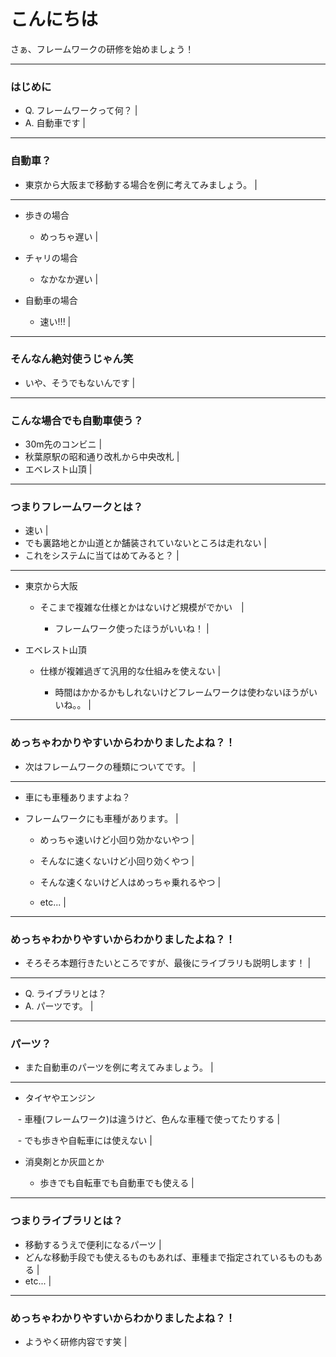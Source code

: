 # こんにちは

さぁ、フレームワークの研修を始めましょう！

---

### はじめに

- Q. フレームワークって何？ |
- A. 自動車です |

---

### 自動車？

- 東京から大阪まで移動する場合を例に考えてみましょう。 |

---

- 歩きの場合

    - めっちゃ遅い |

- チャリの場合

    - なかなか遅い |

- 自動車の場合

    - 速い!!! |

---

### そんなん絶対使うじゃん笑

- いや、そうでもないんです |

---

### こんな場合でも自動車使う？

- 30m先のコンビニ |
- 秋葉原駅の昭和通り改札から中央改札 |
- エベレスト山頂 |

---

### つまりフレームワークとは？

- 速い |
- でも裏路地とか山道とか舗装されていないところは走れない |
- これをシステムに当てはめてみると？ |

---

- 東京から大阪

    - そこまで複雑な仕様とかはないけど規模がでかい　|

        - フレームワーク使ったほうがいいね！ |

- エベレスト山頂

    - 仕様が複雑過ぎて汎用的な仕組みを使えない |

        - 時間はかかるかもしれないけどフレームワークは使わないほうがいいね。。 |

---

### めっちゃわかりやすいからわかりましたよね？！

- 次はフレームワークの種類についてです。 |

---

- 車にも車種ありますよね？

- フレームワークにも車種があります。 |

    - めっちゃ速いけど小回り効かないやつ |

    - そんなに速くないけど小回り効くやつ |

    - そんな速くないけど人はめっちゃ乗れるやつ |

    - etc... |

---

### めっちゃわかりやすいからわかりましたよね？！

- そろそろ本題行きたいところですが、最後にライブラリも説明します！ |

---

- Q. ライブラリとは？
- A. パーツです。 |

---

### パーツ？

- また自動車のパーツを例に考えてみましょう。 |

---

- タイヤやエンジン

    - 車種(フレームワーク)は違うけど、色んな車種で使ってたりする |

    - でも歩きや自転車には使えない |

- 消臭剤とか灰皿とか

    - 歩きでも自転車でも自動車でも使える |

---

### つまりライブラリとは？

- 移動するうえで便利になるパーツ |
- どんな移動手段でも使えるものもあれば、車種まで指定されているものもある |
- etc... |

---

### めっちゃわかりやすいからわかりましたよね？！

- ようやく研修内容です笑 |

